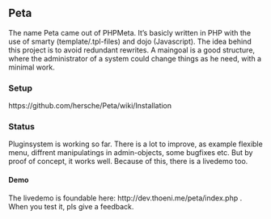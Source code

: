 <h2>Peta</h2>

The name Peta came out of PHPMeta. It’s basicly written in PHP with the use of smarty (template/.tpl-files) and dojo (Javascript). The idea behind this project is to avoid redundant rewrites. A maingoal is a good structure, where the administrator of a system could change things as he need, with a minimal work.

<h3>Setup</h3>
https://github.com/hersche/Peta/wiki/Installation
<h3>Status</h3>
Pluginsystem is working so far. There is a lot to improve, as example flexible menu, diffrent manipulatings in admin-objects, some bugfixes etc.
But by proof of concept, it works well. Because of this, there is a livedemo too.
<h4>Demo</h4>
The livedemo is foundable here: http://dev.thoeni.me/peta/index.php . When you test it, pls give a feedback.
